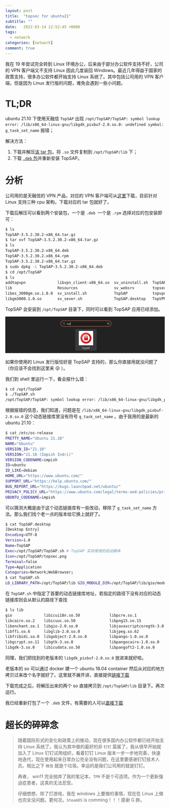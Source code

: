 ```yaml
---
layout: post
title:  "topsec for ubuntu21"
subtitle: ""
date:   2022-03-14 12:52:45 +0800
tags:
  - network
categories: [network]
comment: true
---
```


我在 19 年尝试完全转到 Linux 环境办公，后来由于部分办公软件支持不好，公司的 VPN 客户端又不支持 Linux 因此几度装回 Windows。最近几年得益于国家的政策支持，很多办公软件都开始支持 Linux 系统了。其中包括公司用的 VPN 客户端，但是因为 Linux 发行版的问题，难免会遇到一些小问题。

<!-- more -->

# TL;DR

ubuntu 21.10 下使用天融信 `TopSAP` 出现 `/opt/TopSAP/TopSAP: symbol lookup error: /lib/x86_64-linux-gnu/libgdk_pixbuf-2.0.so.0: undefined symbol: g_task_set_name` 报错；

解决方法：

1. 下载并解压[该 tar 包](http://192.168.200.100/mirror/haibiao.xiao/libgdk_pixbuf.tar.xz)，将 `.so` 文件复制到 `/opt/TopSAP/lib` 下；
2. 下载 [`.deb` 包](http://192.168.200.100/mirror/haibiao.xiao/topsap_3.5.2.30.2_amd64.deb)并重新安装 TopSAP。 

# 分析

公司用的是天融信的 VPN 产品，对应的 VPN 客户端可从[这里](https://app.topsec.com.cn/)下载，目前针对 Linux 支持三种 cpu 架构，下载对应的 tar 包就好了。

下载后解压可以看到两个安装包，一个是 `.deb `一个是 `.rpm` 选择对应的包安装即可：

```bash
$ ls
TopSAP-3.5.2.30.2-x86_64.tar.gz
$ tar xvf TopSAP-3.5.2.30.2-x86_64.tar.gz
$ ls
TopSAP-3.5.2.30.2-x86_64.deb 
TopSAP-3.5.2.30.2.x86_64.rpm 
TopSAP-3.5.2.30.2-x86_64.tar.gz
$ sudo dpkg -i TopSAP-3.5.2.30.2-x86_64.deb
$ cd /opt/TopSAP
$ ls
addtopvpn              libvpn_client-x86_64.so  sv_uninstall.sh  TopSAP.sh     version
lib                    Resources                sv_websrv        topsec.png
libes_3000gm.so.1.0.0  sv_install.sh            TopSAP           topvpn
libgm3000.1.0.so       sv_sever.sh              TopSAP.desktop   TopVPNhelper
```

TopSAP 会安装到  `/opt/TopSAP` 目录下，同时可以看到 TopSAP 应用已经添加。

![image-20220314145325465](https://raw.githubusercontent.com/Rickylss/pics/main/img/image-20220314145325465.png)

如果你使用的 Linux 发行版恰好是 TopSAP 支持的，那么你直接用就没问题了（你应该不会找到这里来 :stuck_out_tongue_winking_eye: ）。

我们到 shell 里运行一下，看会报什么错：

```bash
$ cd /opt/TopSAP
$ ./TopSAP.sh                                                                   
/opt/TopSAP/TopSAP: symbol lookup error: /lib/x86_64-linux-gnu/libgdk_pixbuf-2.0.so.0: undefined symbol: g_task_set_name
```

根据报错的信息，我们知道，问题是在 `/lib/x86_64-linux-gnu/libgdk_pixbuf-2.0.so.0` 这个动态链接库里没有符号 `g_task_set_name` 。由于我用的是最新的 ubuntu 21.10：

```bash
$ cat /etc/os-release
PRETTY_NAME="Ubuntu 21.10"
NAME="Ubuntu"
VERSION_ID="21.10"
VERSION="21.10 (Impish Indri)"
VERSION_CODENAME=impish
ID=ubuntu
ID_LIKE=debian
HOME_URL="https://www.ubuntu.com/"
SUPPORT_URL="https://help.ubuntu.com/"
BUG_REPORT_URL="https://bugs.launchpad.net/ubuntu/"
PRIVACY_POLICY_URL="https://www.ubuntu.com/legal/terms-and-policies/privacy-policy"
UBUNTU_CODENAME=impish
```

可以猜测大概是由于这个动态链接库有一些改动，移除了 `g_task_set_name` 方法。那么我们找个老一点的版本给它换上就好了。

```bash
$ cat TopSAP.desktop
[Desktop Entry]
Encoding=UTF-8
Version=1.0
Name=TopSAP
Exec=/opt/TopSAP/TopSAP.sh # TopSAP 实际使用的启动脚本
Icon=/opt/TopSAP/topsec.png
Terminal=false
Type=Application
Categories=Network;WebBrowser;
$ cat TopSAP.sh
LD_LIBRARY_PATH=/opt/TopSAP/lib GIO_MODULE_DIR=/opt/TopSAP/lib/gio/modules /opt/TopSAP/TopSAP
```

在 `TopSAP.sh` 中指定了首要的动态链接库地址，若指定的路径下没有对应的动态链接库则会从默认的路径下查找

```bash 
$ ls lib
gio              libicui18n.so.50             libpcre.so.1
libcairo.so.2    libicuuc.so.50               libpng15.so.15
libenchant.so.1  libgio-2.0.so.0              libjavascriptcoregtk-3.0.so.0  libpng16.so.16
libffi.so.6      libglib-2.0.so.0             libjpeg.so.62                  libsoup-2.4.so.1
libfribidi.so.0  libgobject-2.0.so.0          libpango-1.0.so.0              libwebkitgtk-3.0.so.0
libgcrypt.so.11  libgtk-3.so.0                libpangocairo-1.0.so.0         libwebp.so.4
libgdk-3.so.0    libicudata.so.50             libpangoft2-1.0.so.0
```

同理，我们把找到的老版本的 `libgdk_pixbuf-2.0.so.0` 放进来就好啦。

老版本的 so 可以通过 docker 建一个 ubuntu 18.04 container 然后从对应的地方拷贝过来改个名字就好了。这里就不展开讲，直接提供[链接下载](http://192.168.200.100/mirror/haibiao.xiao/libgdk_pixbuf.tar.xz)

下载完成之后，将解压出来的两个 so 直接拷贝到 `/opt/TopSAP/lib` 目录下。再次运行。

我已经重新打包了一个 `.deb` 文件，有需要的人可以[直接下载](http://192.168.200.100/mirror/haibiao.xiao/topsap_3.5.2.30.2_amd64.deb)

# 超长的碎碎念

> 随着国际形式的变化和政策上的推动，现在很多国内办公软件都已经开始支持 Linux 系统了。我认为其中做的最好的非 `钉钉` 莫属了，我从很早开始就加入了 Linux 钉钉试用组织，看着钉钉 Linux 版本一步一步地完善，快速地迭代，现在使用起来日常办公完全没有问题，在这里要感谢钉钉技术人员。相比之下 `微信` 就是个垃圾。幸运的是我们公司用的就是钉钉。
>
> 再者， win11 完全抛弃了我的笔记本，`TPM` 不是个可选项。作为一个更新强迫症患者，这真的无法忍受。
>
> 仔细想想，除了打游戏，我在 windows 上要做的事情，现在在 Linux 上做也完全没问题。更何况，`SteamOS` is comming！！！感谢 G 胖。
>

